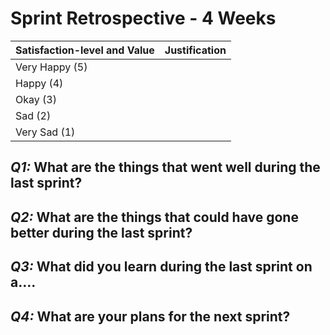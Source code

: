 # Sprint Retrospective - 4 Weeks

| **Satisfaction-level  and Value** | **Justification** |
| --------------------------------- | ----------------- |
| Very  Happy (5)                       |                         |
| Happy  (4)                               |                         |
| Okay  (3)                                 |                         |
| Sad  (2)                                   |                         |
| Very  Sad (1)                           |                         |

## *Q1:* What are the things that went well during the last sprint? 

## *Q2:* What are the things that could have gone better during the last sprint?

## *Q3:* What did you learn during the last sprint on a….

## *Q4:* What are your plans for the next sprint?
